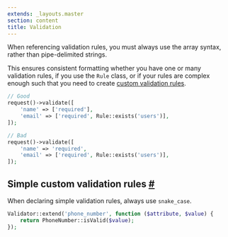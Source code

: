 ```yaml
---
extends: _layouts.master
section: content
title: Validation
---
```


When referencing validation rules, you must always use the array syntax, rather than pipe-delimited strings.

This ensures consistent formatting whether you have one or many validation rules, if you use the `Rule` class, or if your rules are complex enough such that you need to create [custom validation rules](https://laravel.com/docs/5.5/validation#custom-validation-rules).

```php
// Good
request()->validate([
    'name' => ['required'],
    'email' => ['required', Rule::exists('users')],
]);

// Bad
request()->validate([
    'name' => 'required',
    'email' => ['required', Rule::exists('users')],
]);
```

## Simple custom validation rules <a class="text-grey" name="simple-custom-validation-rules" href="#simple-custom-validation-rules">#</a>

When declaring simple validation rules, always use `snake_case`.

```php
Validator::extend('phone_number', function ($attribute, $value) {
    return PhoneNumber::isValid($value);
});
```
